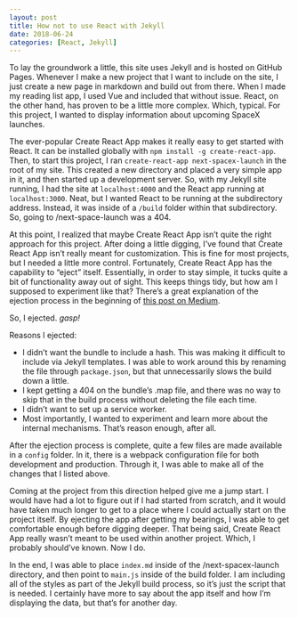 ```yaml
---
layout: post
title: How not to use React with Jekyll
date: 2018-06-24
categories: [React, Jekyll]
---
```

To lay the groundwork a little, this site uses Jekyll and is hosted on GitHub Pages. Whenever I make a new project that I want to include on the site, I just create a new page in markdown and build out from there. When I made my reading list app, I used Vue and included that without issue. React, on the other hand, has proven to be a little more complex. Which, typical. For this project, I wanted to display information about upcoming SpaceX launches.

The ever-popular Create React App makes it really easy to get started with React. It can be installed globally with `npm install -g create-react-app`. Then, to start this project, I ran `create-react-app next-spacex-launch` in the root of my site. This created a new directory and placed a very simple app in it, and then started up a development server. So, with my Jekyll site running, I had the site at `localhost:4000` and the React app running at `localhost:3000`. Neat, but I wanted React to be running at the subdirectory address. Instead, it was inside of a `/build` folder within that subdirectory. So, going to /next-space-launch was a 404.

At this point, I realized that maybe Create React App isn’t quite the right approach for this project. After doing a little digging, I’ve found that Create React App isn’t really meant for customization. This is fine for most projects, but I needed a little more control. Fortunately, Create React App has the capability to “eject” itself. Essentially, in order to stay simple, it tucks quite a bit of functionality away out of sight. This keeps things tidy, but how am I supposed to experiment like that? There’s a great explanation of the ejection process in the beginning of [this post on Medium](https://medium.com/@tuchk4/why-i-love-create-react-app-e63b1be689a3).

So, I ejected. *gasp!*

Reasons I ejected:

- I didn’t want the bundle to include a hash. This was making it difficult to include via Jekyll templates. I was able to work around this by renaming the file through `package.json`, but that unnecessarily slows the build down a little.
- I kept getting a 404 on the bundle’s .map file, and there was no way to skip that in the build process without deleting the file each time.
- I didn’t want to set up a service worker.
- Most importantly, I wanted to experiment and learn more about the internal mechanisms. That’s reason enough, after all.

After the ejection process is complete, quite a few files are made available in a `config` folder. In it, there is a webpack configuration file for both development and production. Through it, I was able to make all of the changes that I listed above.

Coming at the project from this direction helped give me a jump start. I would have had a lot to figure out if I had started from scratch, and it would have taken much longer to get to a place where I could actually start on the project itself. By ejecting the app after getting my bearings, I was able to get comfortable enough before digging deeper. That being said, Create React App really wasn’t meant to be used within another project. Which, I probably should’ve known. Now I do.

In the end, I was able to place `index.md` inside of the /next-spacex-launch directory, and then point to `main.js` inside of the build folder. I am including all of the styles as part of the Jekyll build process, so it’s just the script that is needed. I certainly have more to say about the app itself and how I’m displaying the data, but that’s for another day.
